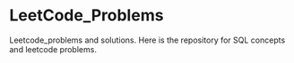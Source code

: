 # LeetCode_Problems
Leetcode_problems and solutions. Here is the repository for SQL concepts and leetcode problems.
